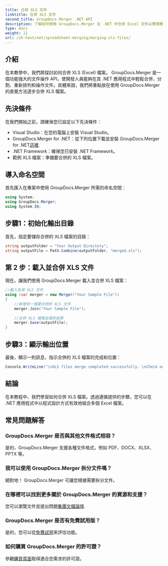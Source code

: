 ```yaml
---
title: 合併 XLS 文件
linktitle: 合併 XLS 文件
second_title: GroupDocs.Merger .NET API
description: 了解如何使用 GroupDocs.Merger 在 .NET 中合併 Excel 文件以實現無縫文件操作。請按照我們的逐步教學進行操作。
type: docs
weight: 11
url: /zh-hant/net/spreadsheet-merging/merging-xls-files/
---
```

## 介紹
在本教學中，我們將探討如何合併 XLS (Excel) 檔案。 GroupDocs.Merger 是一個功能強大的文件操作 API，使開發人員能夠在其 .NET 應用程式中輕鬆合併、分割、重新排列和操作文件。具體來說，我們將重點放在使用 GroupDocs.Merger 的直覺方法逐步合併 XLS 檔案。
## 先決條件
在我們開始之前，請確保您已設定以下先決條件：
- Visual Studio：在您的電腦上安裝 Visual Studio。
-  GroupDocs.Merger for .NET：從下列位置下載並安裝 GroupDocs.Merger for .NET[這裡](https://releases.groupdocs.com/merger/net/).
- .NET Framework：確保您已安裝 .NET Framework。
- 範例 XLS 檔案：準備要合併的 XLS 檔案。

## 導入命名空間
首先匯入在專案中使用 GroupDocs.Merger 所需的命名空間：
```csharp
using System; 
using GroupDocs.Merger;
using System.IO;
```
## 步驟1：初始化輸出目錄
首先，指定要儲存合併的 XLS 檔案的目錄：
```csharp
string outputFolder = "Your Output Directory";
string outputFile = Path.Combine(outputFolder, "merged.xls");
```
## 第 2 步：載入並合併 XLS 文件
現在，讓我們使用 GroupDocs.Merger 載入並合併 XLS 檔案：
```csharp
//載入來源 XLS 文件
using (var merger = new Merger("Your Sample File"))
{
    //新增另一個要合併的 XLS 文件
    merger.Join("Your Sample File");
    
    //合併 XLS 檔案並儲存結果
    merger.Save(outputFile);
}
```
## 步驟3：顯示輸出位置
最後，顯示一則訊息，指示合併的 XLS 檔案的完成和位置：
```csharp
Console.WriteLine("\nXLS files merge completed successfully. \nCheck output in {0}", outputFolder);
```

## 結論
在本教程中，我們學習如何合併 XLS 檔案。透過遵循提供的步驟，您可以在 .NET 應用程式中以程式設計方式有效地組合多個 Excel 檔案。

## 常見問題解答
### GroupDocs.Merger 是否與其他文件格式相容？
是的，GroupDocs.Merger 支援各種文件格式，例如 PDF、DOCX、XLSX、PPTX 等。
### 我可以使用 GroupDocs.Merger 拆分文件嗎？
絕對地！ GroupDocs.Merger 可讓您根據需要拆分文件。
### 在哪裡可以找到更多關於 GroupDocs.Merger 的資源和支援？
您可以瀏覽文件並提出問題[集團文檔論壇](https://forum.groupdocs.com/c/merger/32).
### GroupDocs.Merger 是否有免費試用版？
是的，您可以從[免費試用](https://releases.groupdocs.com/)來評估功能。
### 如何購買 GroupDocs.Merger 的許可證？
參觀[購買頁面](https://purchase.groupdocs.com/buy)取得適合您需求的許可證。